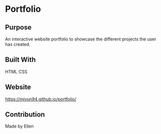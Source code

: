 # Portfolio

## Purpose
An interactive website portfolio to showcase the different projects the user has created.

## Built With
HTML
CSS

## Website
https://miyun94.github.io/portfolio/



## Contribution
Made by Ellen
